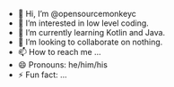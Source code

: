 - 👋 Hi, I’m @opensourcemonkeyc
- 👀 I’m interested in low level coding. 
- 🌱 I’m currently learning Kotlin and Java.
- 💞️ I’m looking to collaborate on nothing. 
- 📫 How to reach me ...
- 😄 Pronouns: he/him/his
- ⚡ Fun fact: ...

<!---
opensourcemonkeyc/opensourcemonkeyc is a ✨ special ✨ repository because its `README.md` (this file) appears on your GitHub profile.
You can click the Preview link to take a look at your changes.
--->
